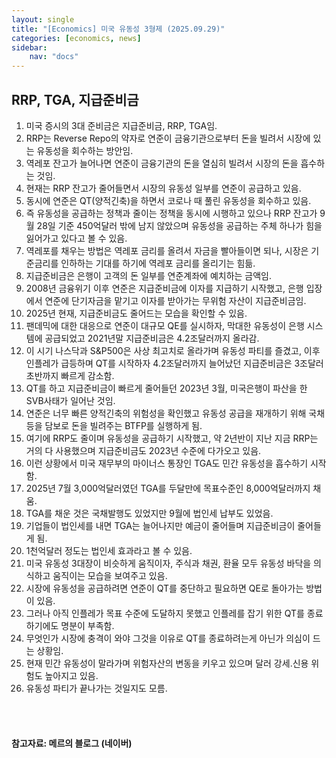 ```yaml
---
layout: single
title: "[Economics] 미국 유동성 3형제 (2025.09.29)"
categories: [economics, news]
sidebar:
    nav: "docs"
---
```


## RRP, TGA, 지급준비금
1. 미국 증시의 3대 준비금은 지급준비금, RRP, TGA임.
1. RRP는 Reverse Repo의 약자로 연준이 금융기관으로부터 돈을 빌려서 시장에 있는 유동성을 회수하는 방안임.
1. 역레포 잔고가 늘어나면 연준이 금융기관의 돈을 열심히 빌려서 시장의 돈을 흡수하는 것임.
1. 현재는 RRP 잔고가 줄어들면서 시장의 유동성 일부를 연준이 공급하고 있음.
1. 동시에 연준은 QT(양적긴축)을 하면서 코로나 때 풀린 유동성을 회수하고 있음.
1. 즉 유동성을 공급하는 정책과 줄이는 정책을 동시에 시행하고 있으나 RRP 잔고가 9월 28일 기준 450억달러 밖에 남지 않았으며 유동성을 공급하는 주체 하나가 힘을 잃어가고 있다고 볼 수 있음.
1. 역레포를 채우는 방법은 역레포 금리를 올려서 자금을 빨아들이면 되나, 시장은 기준금리를 인하하는 기대를 하기에 역레포 금리를 올리기는 힘듦.
1. 지급준비금은 은행이 고객의 돈 일부를 연준계좌에 예치하는 금액임.
1. 2008년 금융위기 이후 연준은 지급준비금에 이자를 지급하기 시작했고, 은행 입장에서 연준에 단기자금을 맡기고 이자를 받아가는 무위험 자산이 지급준비금임.
1. 2025년 현재, 지급준비금도 줄어드는 모습을 확인할 수 있음.
1. 팬데믹에 대한 대응으로 연준이 대규모 QE를 실시하자, 막대한 유동성이 은행 시스템에 공급되었고 2021년말 지급준비금은 4.2조달러까지 올라감.
1. 이 시기 나스닥과 S&P500은 사상 최고치로 올라가며 유동성 파티를 즐겼고, 이후 인플레가 급등하며 QT를 시작하자 4.2조달러까지 늘어났던 지급준비금은 3조달러 초반까지 빠르게 감소함.
1. QT를 하고 지급준비금이 빠르게 줄어들던 2023년 3월, 미국은행이 파산을 한 SVB사태가 일어난 것임.
1. 연준은 너무 빠른 양적긴축의 위험성을 확인했고 유동성 공급을 재개하기 위해 국채 등을 담보로 돈을 빌려주는 BTFP를 실행하게 됨.
1. 여기에 RRP도 줄이며 유동성을 공급하기 시작했고, 약 2년반이 지난 지금 RRP는 거의 다 사용했으며 지급준비금도 2023년 수준에 다가오고 있음.
1. 이런 상황에서 미국 재무부의 마이너스 통장인 TGA도 민간 유동성을 흡수하기 시작함.
1. 2025년 7월 3,000억달러였던 TGA를 두달만에 목표수준인 8,000억달러까지 채움.
1. TGA를 채운 것은 국채발행도 있었지만 9월에 법인세 납부도 있었음.
1. 기업들이 법인세를 내면 TGA는 늘어나지만 예금이 줄어들며 지급준비금이 줄어들게 됨.
1. 1천억달러 정도는 법인세 효과라고 볼 수 있음.
1. 미국 유동성 3대장이 비슷하게 움직이자, 주식과 채권, 환율 모두 유동성 바닥을 의식하고 움직이는 모습을 보여주고 있음.
1. 시장에 유동성을 공급하려면 연준이 QT를 중단하고 필요하면 QE로 돌아가는 방법이 있음.
1. 그러나 아직 인플레가 목표 수준에 도달하지 못했고 인플레를 잡기 위한 QT를 종료하기에도 명분이 부족함.
1. 무엇인가 시장에 충격이 와야 그것을 이유로 QT를 종료하려는게 아닌가 의심이 드는 상황임.
1. 현재 민간 유동성이 말라가며 위험자산의 변동을 키우고 있으며 달러 강세.신용 위험도 높아지고 있음.
1. 유동성 파티가 끝나가는 것일지도 모름.




<br/>
<br/>

#### 참고자료: 메르의 블로그 (네이버)
